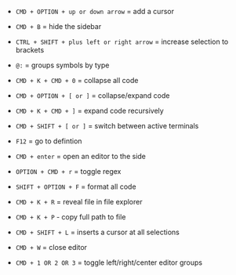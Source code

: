 - ```CMD + OPTION + up or down arrow``` = add a cursor

- ```CMD + B``` = hide the sidebar

- ```CTRL + SHIFT + plus left or right arrow``` = increase selection to brackets

- ```@:``` = groups symbols by type 

- ```CMD + K + CMD + 0``` = collapse all code

- ```CMD + OPTION + [ or ]``` = collapse/expand code

- ```CMD + K + CMD + ]``` = expand code recursively

- ```CMD + SHIFT + [ or ]``` = switch between active terminals

- ```F12``` = go to defintion

- ```CMD + enter``` = open an editor to the side

- ```OPTION + CMD + r``` = toggle regex 

- ```SHIFT + OPTION + F``` = format all code

- ```CMD + K + R``` = reveal file in file explorer

- ```CMD + K + P``` - copy full path to file

- ```CMD + SHIFT + L``` = inserts a cursor at all selections

- ```CMD + W``` = close editor

- ```CMD + 1 OR 2 OR 3``` = toggle left/right/center editor groups
